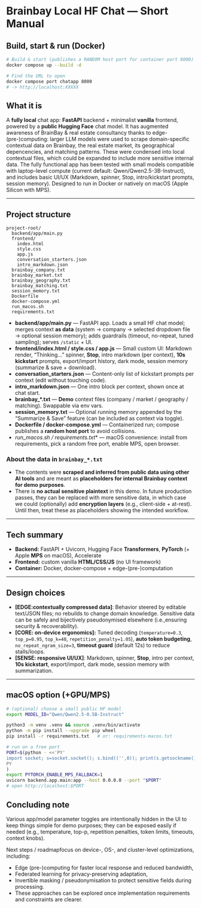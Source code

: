 # Brainbay Local HF Chat — Short Manual

## Build, start & run (Docker)

```bash
# Build & start (publishes a RANDOM host port for container port 8000)
docker compose up --build -d

# Find the URL to open
docker compose port chatapp 8000
# -> http://localhost:XXXXX
```

## What it is

A **fully local** chat app: **FastAPI** backend + minimalist **vanilla** frontend, powered by a **public Hugging Face** chat model. It has augmented awareness of BrainBay & real estate consultancy thanks to edge-(pre-)computing: larger LLM models were used to scrape domain-specific contextual data on Brainbay, the real estate market, its geographical depencencies, and matching patterns. These were condensed into local contextual files, which could be expanded to include more sensitive internal data. The fully functional app has been tested with small models compatible with laptop-level compute (current default: Qwen/Qwen2.5-3B-Instruct), and includes basic UI/UX (Markdown, spinner, Stop, intro/kickstart prompts, session memory). Designed to run in Docker or natively on macOS (Apple Silicon with MPS).

---

## Project structure

```
project-root/
  backend/app/main.py
  frontend/
    index.html
    style.css
    app.js
    conversation_starters.json
    intro_markdown.json
  brainbay_company.txt
  brainbay_market.txt
  brainbay_geography.txt
  brainbay_matching.txt
  session_memory.txt
  Dockerfile
  docker-compose.yml
  run_macos.sh
  requirements.txt
```

* **backend/app/main.py** — FastAPI app. Loads a small HF chat model; merges context **as data** (system → company → selected dropdown file → optional session memory); adds guardrails (timeout, no-repeat, tuned sampling); serves `/static` + UI.
* **frontend/index.html / style.css / app.js** — Small custom UI: Markdown render, “Thinking…” spinner, **Stop**, intro markdown (per context), **10s kickstart** prompts, export/import history, dark mode, session memory (summarize & save + download).
* **conversation_starters.json** — Content-only list of kickstart prompts per context (edit without touching code).
* **intro_markdown.json** — One intro block per context, shown once at chat start.
* **brainbay_*.txt** — **Demo** context files (company / market / geography / matching). Swappable via env vars.
* **session_memory.txt** — Optional running memory appended by the “Summarize & Save” feature (can be included as context via toggle).
* **Dockerfile / docker-compose.yml** — Containerized run; compose publishes a **random host port** to avoid collisions.
* **run_macos.sh / requirements*.txt** — macOS convenience: install from requirements, pick a random free port, enable MPS, open browser.

### About the data in `brainbay_*.txt`

* The contents were **scraped and inferred from public data using other AI tools** and are meant as **placeholders for internal Brainbay context for demo purposes**.
* There is **no actual sensitive plaintext** in this demo. In future production passes, they can be replaced with more sensitive data, in which case we could (optionally) add **encryption layers** (e.g., client-side + at-rest). Until then, treat these as placeholders showing the intended workflow.

---

## Tech summary

* **Backend:** FastAPI + Uvicorn, Hugging Face **Transformers**, **PyTorch** (+ Apple **MPS** on macOS), Accelerate
* **Frontend:** custom vanilla **HTML/CSS/JS** (no UI framework)
* **Container:** Docker, docker-compose + edge-(pre-)computation

---

## Design choices

* **[EDGE:contextually compressed data]**: Behavior steered by editable text/JSON files; no rebuilds to change domain knowledge. Sensitive data can be safely and bijectively pseudonymised elsewhere (i.e.,ensuring security & recoverability).
* **[CORE: on-device ergonomics]:** Tuned decoding (`temperature=0.3`, `top_p=0.95`, `top_k=40`, `repetition_penalty=1.05`), **auto token budgeting**, `no_repeat_ngram_size=3`, **timeout guard** (default 12s) to reduce stalls/loops.
* **[SENSE: responsive UI/UX]**: Markdown, spinner, **Stop**, intro per context, **10s kickstart**, export/import, dark mode, session memory with summarization.

---

## macOS option (+GPU/MPS)

```bash
# (optional) choose a small public HF model
export MODEL_ID="Qwen/Qwen2.5-0.5B-Instruct"

python3 -m venv .venv && source .venv/bin/activate
python -m pip install --upgrade pip wheel
pip install -r requirements.txt   # or: requirements-macos.txt

# run on a free port
PORT=$(python - <<'PY'
import socket; s=socket.socket(); s.bind(('',0)); print(s.getsockname()[1]); s.close()
PY
)
export PYTORCH_ENABLE_MPS_FALLBACK=1
uvicorn backend.app.main:app --host 0.0.0.0 --port "$PORT"
# open http://localhost:$PORT
```


## Concluding note

Various app/model parameter toggles are intentionally hidden in the UI to keep things simple for demo purposes; they can be exposed easily if needed (e.g., temperature, top-p, repetition penalties, token limits, timeouts, context knobs).

Next steps / roadmapfocus on device-, OS-, and cluster-level optimizations, including:

* Edge (pre-)computing for faster local response and reduced bandwidth,
* Federated learning for privacy-preserving adaptation,
* Invertible masking / pseudonymisation to protect sensitive fields during processing.
* These approaches can be explored once implementation requirements and constraints are clearer.
